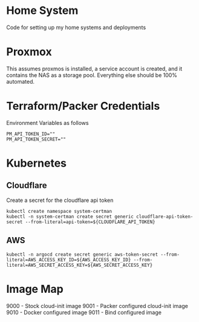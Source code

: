 # Home System

Code for setting up my home systems and deployments

# Proxmox
This assumes proxmos is installed, a service account is created, and it contains the NAS as a storage pool. Everything else should be 100% automated.

# Terraform/Packer Credentials
Environment Variables as follows
```
PM_API_TOKEN_ID=""
PM_API_TOKEN_SECRET=""
```

# Kubernetes

## Cloudflare
Create a secret for the cloudflare api token
```
kubectl create namespace system-certman
kubectl -n system-certman create secret generic cloudflare-api-token-secret --from-literal=api-token=${CLOUDFLARE_API_TOKEN}
```

## AWS
```
kubectl -n argocd create secret generic aws-token-secret --from-literal=AWS_ACCESS_KEY_ID=${AWS_ACCESS_KEY_ID} --from-literal=AWS_SECRET_ACCESS_KEY=${AWS_SECRET_ACCESS_KEY}
```


# Image Map

9000 - Stock cloud-init image
9001 - Packer configured cloud-init image
9010 - Docker configured image
9011 - Bind configured image
